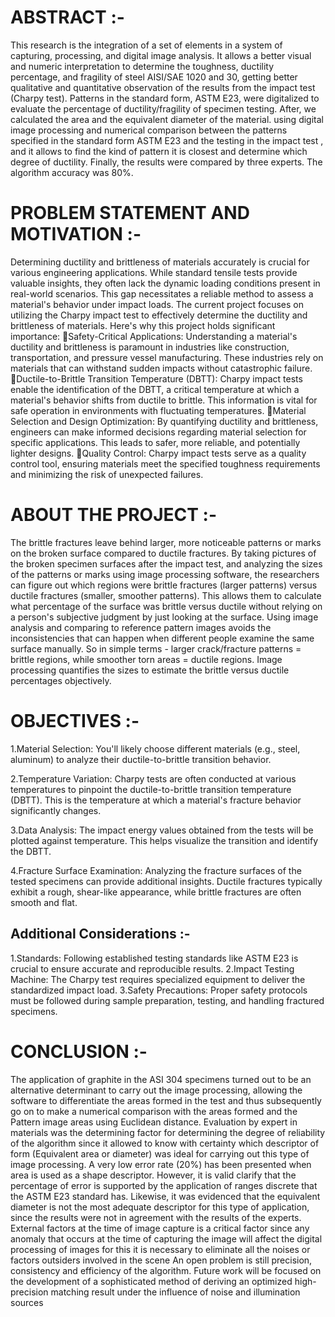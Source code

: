 # ABSTRACT :- 
This research is the integration of a set of elements in a system of capturing, processing, and digital image analysis. It allows a better visual and numeric interpretation to determine the toughness, ductility percentage, and fragility of steel AISI/SAE 1020 and 30, getting better qualitative and quantitative observation of the results from the impact test (Charpy test). Patterns in the standard form, ASTM E23, were digitalized to evaluate the percentage of ductility/fragility of specimen testing. After, we calculated the area and the equivalent diameter of the material. using digital image processing and numerical comparison between the patterns specified in the standard form ASTM E23 and the testing in the impact test , and it allows to find the kind of pattern it is closest and determine which degree of ductility. Finally, the results were compared by three experts. The algorithm accuracy was 80%.

# PROBLEM STATEMENT AND MOTIVATION :- 
Determining ductility and brittleness of materials accurately is crucial for various engineering applications. While standard tensile tests provide valuable insights, they often lack the dynamic loading conditions present in real-world scenarios. This gap necessitates a reliable method to assess a material's behavior under impact loads.
The current project focuses on utilizing the Charpy impact test to effectively determine the ductility and brittleness of materials. Here's why this project holds significant importance:
Safety-Critical Applications: Understanding a material's ductility and brittleness is paramount in industries like construction, transportation, and pressure vessel manufacturing. These industries rely on materials that can withstand sudden impacts without catastrophic failure.
Ductile-to-Brittle Transition Temperature (DBTT): Charpy impact tests enable the identification of the DBTT, a critical temperature at which a material's behavior shifts from ductile to brittle. This information is vital for safe operation in environments with fluctuating temperatures.
Material Selection and Design Optimization: By quantifying ductility and brittleness, engineers can make informed decisions regarding material selection for specific applications. This leads to safer, more reliable, and potentially lighter designs.
Quality Control: Charpy impact tests serve as a quality control tool, ensuring materials meet the specified toughness requirements and minimizing the risk of unexpected failures.

# ABOUT THE PROJECT :- 
The brittle fractures leave behind larger, more noticeable patterns or marks on the broken surface compared to ductile fractures.
By taking pictures of the broken specimen surfaces after the impact test, and analyzing the sizes of the patterns or marks using image processing software, the researchers can figure out which regions were brittle fractures (larger patterns) versus ductile fractures (smaller, smoother patterns).
This allows them to calculate what percentage of the surface was brittle versus ductile without relying on a person's subjective judgment by just looking at the surface.
Using image analysis and comparing to reference pattern images avoids the inconsistencies that can happen when different people examine the same surface manually.
So in simple terms - larger crack/fracture patterns = brittle regions, while smoother torn areas = ductile regions. Image processing quantifies the sizes to estimate the brittle versus ductile percentages objectively.

# OBJECTIVES :-

1.Material Selection: You'll likely choose different materials (e.g., steel, aluminum) to analyze their ductile-to-brittle transition behavior.

2.Temperature Variation: Charpy tests are often conducted at various temperatures to pinpoint the ductile-to-brittle transition temperature (DBTT). This is the temperature at which a material's fracture behavior significantly changes.

3.Data Analysis: The impact energy values obtained from the tests will be plotted against temperature. This helps visualize the transition and identify the DBTT.

4.Fracture Surface Examination: Analyzing the fracture surfaces of the tested specimens can provide additional insights. Ductile fractures typically exhibit a rough, shear-like appearance, while brittle fractures are often smooth and flat.

## Additional Considerations :- 

1.Standards: Following established testing standards like ASTM E23 is crucial to ensure accurate and reproducible results.
2.Impact Testing Machine: The Charpy test requires specialized equipment to deliver the standardized impact load.
3.Safety Precautions: Proper safety protocols must be followed during sample preparation, testing, and handling fractured specimens.

# CONCLUSION :- 

The application of graphite in the ASI 304 specimens turned out to be an alternative determinant to carry out the image processing, allowing the software to differentiate the areas formed in the test and thus subsequently go on to make a numerical comparison with the areas formed and the Pattern image areas using Euclidean distance. Evaluation by expert in materials was the determining factor for determining the degree of reliability of the algorithm since it allowed to know with certainty which descriptor of form (Equivalent area or diameter) was ideal for carrying out this type of image processing. A very low error rate (20%) has been presented when area is used as a shape descriptor. However, it is valid clarify that the percentage of error is supported by the application of ranges discrete that the ASTM E23 standard has. Likewise, it was evidenced that the equivalent diameter is not the most adequate descriptor for this type of application, since the results were not in agreement with the results of the experts. External factors at the time of image capture is a critical factor since any anomaly that occurs at the time of capturing the image will affect the digital processing of images for this it is necessary to eliminate all the noises or factors outsiders involved in the scene An open problem is still precision, consistency and efficiency of the algorithm. Future work will be focused on the development of a sophisticated method of deriving an optimized high-precision matching result under the influence of noise and illumination sources

